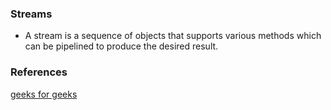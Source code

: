 ###  Streams

*  A stream is a sequence of objects that supports various methods which can be pipelined to produce the desired result.

### References
[geeks for geeks](https://www.geeksforgeeks.org/stream-in-java/)

